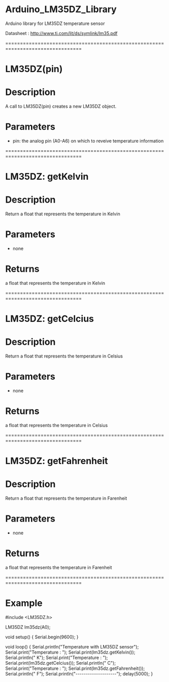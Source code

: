 # Arduino_LM35DZ_Library
Arduino library for LM35DZ temperature sensor

Datasheet : http://www.ti.com/lit/ds/symlink/lm35.pdf

================================================================================
# LM35DZ(pin)
# Description
A call to LM35DZ(pin) creates a new LM35DZ object.
# Parameters
- pin: the analog pin (A0-A6) on which to reveive temperature information

================================================================================
# LM35DZ: getKelvin
# Description
Return a float that represents the temperature in Kelvin
# Parameters
- none
# Returns
a float that represents the temperature in Kelvin

================================================================================
# LM35DZ: getCelcius
# Description
Return a float that represents the temperature in Celsius
# Parameters
- none
# Returns
a float that represents the temperature in Celsius

================================================================================
# LM35DZ: getFahrenheit
# Description
Return a float that represents the temperature in Farenheit
# Parameters
- none
# Returns
a float that represents the temperature in Farenheit

================================================================================
# Example

&#35;include &lt;LM35DZ.h&gt;

LM35DZ lm35dz(A0);

void setup() {
  Serial.begin(9600);
}

void loop() {
  Serial.println("Temperature with LM35DZ sensor");
  Serial.print("Temperature : ");
  Serial.print(lm35dz.getKelvin());
  Serial.println(" K");
  Serial.print("Temperature : ");
  Serial.print(lm35dz.getCelcius());
  Serial.println(" C");
  Serial.print("Temperature : ");
  Serial.print(lm35dz.getFahrenheit());
  Serial.println(" F");
  Serial.println("--------------------");
  delay(5000);
}
